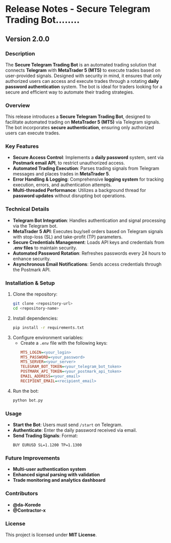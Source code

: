 # Release Notes - Secure Telegram Trading Bot........

## Version 2.0.0

### Description
The **Secure Telegram Trading Bot** is an automated trading solution that connects **Telegram** with **MetaTrader 5 (MT5)** to execute trades based on user-provided signals. Designed with security in mind, it ensures that only authorized users can access and execute trades through a rotating **daily password authentication** system. The bot is ideal for traders looking for a secure and efficient way to automate their trading strategies.

### Overview
This release introduces a **Secure Telegram Trading Bot**, designed to facilitate automated trading on **MetaTrader 5 (MT5)** via Telegram signals. The bot incorporates **secure authentication**, ensuring only authorized users can execute trades.

### Key Features
- **Secure Access Control**: Implements a **daily password** system, sent via **Postmark email API**, to restrict unauthorized access.
- **Automated Trading Execution**: Parses trading signals from Telegram messages and places trades in **MetaTrader 5**.
- **Error Handling & Logging**: Comprehensive **logging system** for tracking execution, errors, and authentication attempts.
- **Multi-threaded Performance**: Utilizes a background thread for **password updates** without disrupting bot operations.

### Technical Details
- **Telegram Bot Integration**: Handles authentication and signal processing via the Telegram bot.
- **MetaTrader 5 API**: Executes buy/sell orders based on Telegram signals with stop-loss (SL) and take-profit (TP) parameters.
- **Secure Credentials Management**: Loads API keys and credentials from **.env files** to maintain security.
- **Automated Password Rotation**: Refreshes passwords every 24 hours to enhance security.
- **Asynchronous Email Notifications**: Sends access credentials through the Postmark API.

### Installation & Setup
1. Clone the repository:
   ```bash
   git clone <repository-url>
   cd <repository-name>
   ```
2. Install dependencies:
   ```bash
   pip install -r requirements.txt
   ```
3. Configure environment variables:
   - Create a `.env` file with the following keys:
     ```ini
     MT5_LOGIN=<your_login>
     MT5_PASSWORD=<your_password>
     MT5_SERVER=<your_server>
     TELEGRAM_BOT_TOKEN=<your_telegram_bot_token>
     POSTMARK_API_TOKEN=<your_postmark_api_token>
     EMAIL_ADDRESS=<your_email>
     RECIPIENT_EMAIL=<recipient_email>
     ```
4. Run the bot:
   ```bash
   python bot.py
   ```

### Usage
- **Start the Bot**: Users must send `/start` on Telegram.
- **Authenticate**: Enter the daily password received via email.
- **Send Trading Signals**: Format:
  ```
  BUY EURUSD SL=1.1200 TP=1.1300
  ```

### Future Improvements
- **Multi-user authentication system**
- **Enhanced signal parsing with validation**
- **Trade monitoring and analytics dashboard**

### Contributors
- **@da-Korede**
- **@Contractor-x** 

### License
This project is licensed under **MIT License**.


